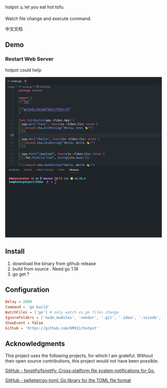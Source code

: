 hotpot  ♨️  let you eat hot tofu.

Watch file change and execute command.

中文文档

## Demo

### Restart Web Server

hotpot could help 

![1701236594410](image/README/1701236594410.png)

## Install

1. download the binary from github release
2. build from source . Need go 1.18
3. go get ?


## Configuration


```toml
Delay = 2000
Command = 'go build'
WatchFiles = ['go'] # only watch xx.go files change 
IgnoreFolders = ['node_modules', 'vendor', '.git', '.idea', '.vscode', 'log', 'build', 'dist', 'bin', 'public', 'target', 'output']
ShowEvent = false
Github = 'https://github.com/KM911/hotpot'
```




## Acknowledgments

This project uses the following projects, for which I am grateful. Without their open source contributions, this project would not have been possible.


[GitHub - fsnotify/fsnotify: Cross-platform file system notifications for Go.](https://github.com/fsnotify/fsnotify)

[GitHub - pelletier/go-toml: Go library for the TOML file format](https://github.com/pelletier/go-toml)
